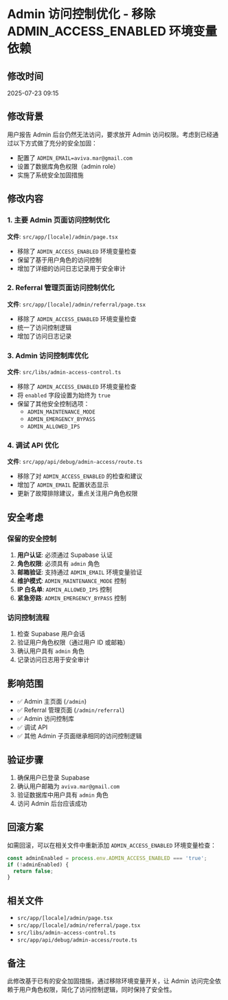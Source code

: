 # Admin 访问控制优化 - 移除 ADMIN_ACCESS_ENABLED 环境变量依赖

## 修改时间
2025-07-23 09:15

## 修改背景
用户报告 Admin 后台仍然无法访问，要求放开 Admin 访问权限。考虑到已经通过以下方式做了充分的安全加固：
- 配置了 `ADMIN_EMAIL=aviva.mar@gmail.com`
- 设置了数据库角色权限（admin role）
- 实施了系统安全加固措施

## 修改内容

### 1. 主要 Admin 页面访问控制优化
**文件**: `src/app/[locale]/admin/page.tsx`
- 移除了 `ADMIN_ACCESS_ENABLED` 环境变量检查
- 保留了基于用户角色的访问控制
- 增加了详细的访问日志记录用于安全审计

### 2. Referral 管理页面访问控制优化
**文件**: `src/app/[locale]/admin/referral/page.tsx`
- 移除了 `ADMIN_ACCESS_ENABLED` 环境变量检查
- 统一了访问控制逻辑
- 增加了访问日志记录

### 3. Admin 访问控制库优化
**文件**: `src/libs/admin-access-control.ts`
- 移除了 `ADMIN_ACCESS_ENABLED` 环境变量检查
- 将 `enabled` 字段设置为始终为 `true`
- 保留了其他安全控制选项：
  - `ADMIN_MAINTENANCE_MODE`
  - `ADMIN_EMERGENCY_BYPASS`
  - `ADMIN_ALLOWED_IPS`

### 4. 调试 API 优化
**文件**: `src/app/api/debug/admin-access/route.ts`
- 移除了对 `ADMIN_ACCESS_ENABLED` 的检查和建议
- 增加了 `ADMIN_EMAIL` 配置状态显示
- 更新了故障排除建议，重点关注用户角色权限

## 安全考虑

### 保留的安全控制
1. **用户认证**: 必须通过 Supabase 认证
2. **角色权限**: 必须具有 `admin` 角色
3. **邮箱验证**: 支持通过 `ADMIN_EMAIL` 环境变量验证
4. **维护模式**: `ADMIN_MAINTENANCE_MODE` 控制
5. **IP 白名单**: `ADMIN_ALLOWED_IPS` 控制
6. **紧急旁路**: `ADMIN_EMERGENCY_BYPASS` 控制

### 访问控制流程
1. 检查 Supabase 用户会话
2. 验证用户角色权限（通过用户 ID 或邮箱）
3. 确认用户具有 `admin` 角色
4. 记录访问日志用于安全审计

## 影响范围
- ✅ Admin 主页面 (`/admin`)
- ✅ Referral 管理页面 (`/admin/referral`)
- ✅ Admin 访问控制库
- ✅ 调试 API
- ✅ 其他 Admin 子页面继承相同的访问控制逻辑

## 验证步骤
1. 确保用户已登录 Supabase
2. 确认用户邮箱为 `aviva.mar@gmail.com`
3. 验证数据库中用户具有 `admin` 角色
4. 访问 Admin 后台应该成功

## 回滚方案
如需回滚，可以在相关文件中重新添加 `ADMIN_ACCESS_ENABLED` 环境变量检查：
```typescript
const adminEnabled = process.env.ADMIN_ACCESS_ENABLED === 'true';
if (!adminEnabled) {
  return false;
}
```

## 相关文件
- `src/app/[locale]/admin/page.tsx`
- `src/app/[locale]/admin/referral/page.tsx`
- `src/libs/admin-access-control.ts`
- `src/app/api/debug/admin-access/route.ts`

## 备注
此修改基于已有的安全加固措施，通过移除环境变量开关，让 Admin 访问完全依赖于用户角色权限，简化了访问控制逻辑，同时保持了安全性。